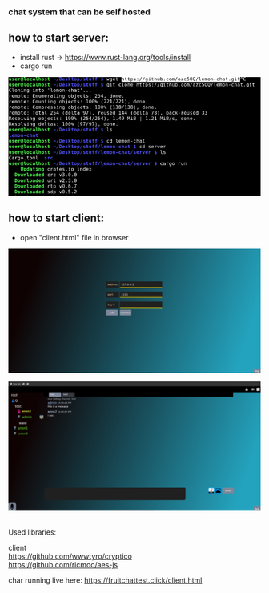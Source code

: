 ### chat system that can be self hosted

## how to start server:
- install rust -> https://www.rust-lang.org/tools/install
- cargo run

![](https://raw.githubusercontent.com/azc5OQ/lemon-chat/master/client/other/pic3.png)



## how to start client:
- open "client.html" file in browser


![](https://raw.githubusercontent.com/azc5OQ/lemon-chat/master/client/other/pic2.png)


![](https://raw.githubusercontent.com/azc5OQ/lemon-chat/master/client/other/pic.png)



<br>
Used libraries:

client
<br>
https://github.com/wwwtyro/cryptico
<br>
https://github.com/ricmoo/aes-js



char running live here:
https://fruitchattest.click/client.html



